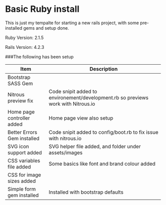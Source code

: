 # Basic Ruby install

This is just my tempalte for starting a new rails project, with some pre-installed gems and setup done. 

Ruby Version: 2.1.5

Rails Version: 4.2.3

###The following has been setup

| Item                        | Description                                           |
| --------------------------- |-------------------------------------------------------| 
| Bootstrap SASS Gem          |                                                       |
| Nitrous preview fix         | Code snipit added to environement/development.rb so previews work with Nitrous.io    |
| Home page controller added  | Home page view also setup                             |
| Better Errors Gem installed | Code snipit added to config/boot.rb to fix issue with nitrous.io  |
| SVG icon support added      | SVG helper file added, and folder under assets/images |        
| CSS variables file added    | Some basics like font and brand colour added          |
| CSS for image sizes added   |                                                       |
| Simple form gem installed   | Installed with bootstrap defaults                     |


